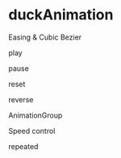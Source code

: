 # duckAnimation

Easing & Cubic Bezier

play

pause

reset

reverse

AnimationGroup

Speed control

repeated
